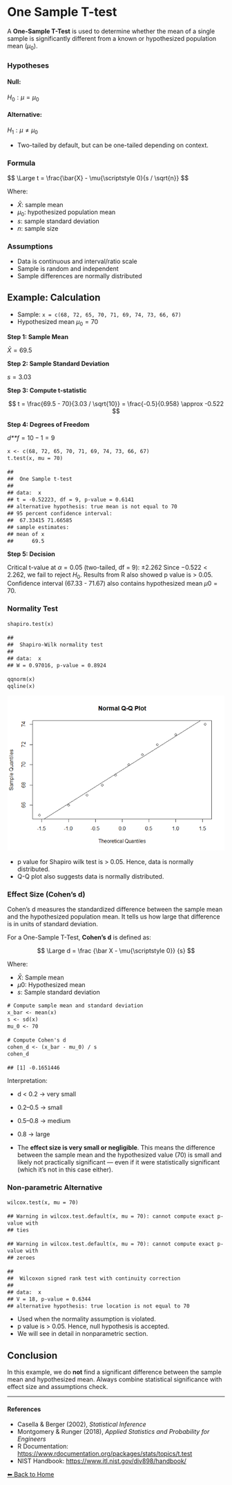 <script type="text/javascript" async
    src="https://polyfill.io/v3/polyfill.min.js?features=es6">
</script>
<script type="text/javascript" async
    src="https://cdnjs.cloudflare.com/ajax/libs/mathjax/3.2.0/es5/tex-mml-chtml.js">
</script>

# One Sample T-test

A **One-Sample T-Test** is used to determine whether the mean of a
single sample is significantly different from a known or hypothesized
population mean (*μ*<sub>0</sub>).

### Hypotheses

#### Null:

*H*<sub>0</sub> : *μ* = *μ*<sub>0</sub>

#### Alternative:

*H*<sub>1</sub> : *μ* ≠ *μ*<sub>0</sub>

-   Two-tailed by default, but can be one-tailed depending on context.

### Formula

$$
\Large t = \frac{\bar{X} - \mu{\scriptstyle 0}{s / \sqrt{n}}
$$

Where:

-   *X̄*: sample mean
-   *μ*<sub>0</sub>: hypothesized population mean
-   *s*: sample standard deviation
-   *n*: sample size

### Assumptions

-   Data is continuous and interval/ratio scale
-   Sample is random and independent
-   Sample differences are normally distributed

## Example: Calculation

-   Sample: `x = c(68, 72, 65, 70, 71, 69, 74, 73, 66, 67)`
-   Hypothesized mean *μ*<sub>0</sub> = 70

**Step 1: Sample Mean**

*X̄* = 69.5

**Step 2: Sample Standard Deviation**

*s* = 3.03

**Step 3: Compute t-statistic**

$$ t = \frac{69.5 - 70}{3.03 / \sqrt{10}} = \frac{-0.5}{0.958} \approx -0.522 $$

**Step 4: Degrees of Freedom**

*d**f* = 10 − 1 = 9

    x <- c(68, 72, 65, 70, 71, 69, 74, 73, 66, 67)
    t.test(x, mu = 70)

    ## 
    ##  One Sample t-test
    ## 
    ## data:  x
    ## t = -0.52223, df = 9, p-value = 0.6141
    ## alternative hypothesis: true mean is not equal to 70
    ## 95 percent confidence interval:
    ##  67.33415 71.66585
    ## sample estimates:
    ## mean of x 
    ##      69.5

**Step 5: Decision**

Critical t-value at *α* = 0.05 (two-tailed, df = 9): ±2.262 Since
−0.522 &lt; 2.262, we fail to reject *H*<sub>0</sub>. Results from R
also showed p value is &gt; 0.05. Confidence interval (67.33 - 71.67)
also contains hypothesized mean *μ*0 = 70.

### Normality Test

    shapiro.test(x)

    ## 
    ##  Shapiro-Wilk normality test
    ## 
    ## data:  x
    ## W = 0.97016, p-value = 0.8924

    qqnorm(x)
    qqline(x)

![](One-Sample-Ttest_files/figure-markdown_strict/unnamed-chunk-2-1.png)

-   p value for Shapiro wilk test is &gt; 0.05. Hence, data is normally
    distributed.
-   Q-Q plot also suggests data is normally distributed.

### Effect Size (Cohen’s d)

Cohen’s d measures the standardized difference between the sample mean
and the hypothesized population mean. It tells us how large that
difference is in units of standard deviation.

For a One-Sample T-Test, **Cohen’s d** is defined as:

$$
\Large d = \frac {\bar X - \mu{\scriptstyle 0}} {s}
$$

Where:

-   *X̄*: Sample mean
-   *μ*0: Hypothesized mean
-   *s*: Sample standard deviation

<!-- -->

    # Compute sample mean and standard deviation
    x_bar <- mean(x)
    s <- sd(x)
    mu_0 <- 70

    # Compute Cohen's d
    cohen_d <- (x_bar - mu_0) / s
    cohen_d

    ## [1] -0.1651446

Interpretation:

-   d &lt; 0.2 → very small

-   0.2–0.5 → small

-   0.5–0.8 → medium

-   0.8 → large

-   The **effect size is very small or negligible**. This means the
    difference between the sample mean and the hypothesized value (70)
    is small and likely not practically significant — even if it were
    statistically significant (which it’s not in this case either).

### Non-parametric Alternative

    wilcox.test(x, mu = 70)

    ## Warning in wilcox.test.default(x, mu = 70): cannot compute exact p-value with
    ## ties

    ## Warning in wilcox.test.default(x, mu = 70): cannot compute exact p-value with
    ## zeroes

    ## 
    ##  Wilcoxon signed rank test with continuity correction
    ## 
    ## data:  x
    ## V = 18, p-value = 0.6344
    ## alternative hypothesis: true location is not equal to 70

-   Used when the normality assumption is violated.
-   p value is &gt; 0.05. Hence, null hypothesis is accepted.
-   We will see in detail in nonparametric section.

## Conclusion

In this example, we do **not** find a significant difference between the
sample mean and hypothesized mean. Always combine statistical
significance with effect size and assumptions check.

------------------------------------------------------------------------

#### References

-   Casella & Berger (2002), *Statistical Inference*
-   Montgomery & Runger (2018), *Applied Statistics and Probability for
    Engineers*
-   R Documentation:
    <https://www.rdocumentation.org/packages/stats/topics/t.test>
-   NIST Handbook: <https://www.itl.nist.gov/div898/handbook/>

[⬅ Back to Home](../T-test.md)
